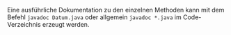 Eine ausführliche Dokumentation zu den einzelnen Methoden kann mit dem Befehl `javadoc Datum.java` oder allgemein `javadoc *.java` im Code-Verzeichnis erzeugt werden.

